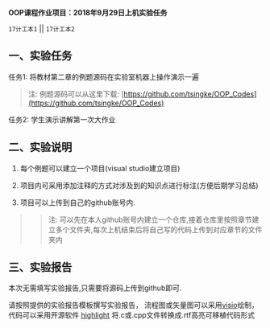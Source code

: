 **OOP课程作业项目：2018年9月29日上机实验任务**

`17计工本1`  || `17计工本2`

## 一、实验任务

任务1: 将教材第二章的例题源码在实验室机器上操作演示一遍

 > 注: 例题源码可以从这里下载: [https://github.com/tsingke/OOP_Codes](https://github.com/tsingke/OOP_Codes)


任务2: 学生演示讲解第一次大作业


## 二、实验说明

1. 每个例题可以建立一个项目(visual studio建立项目)

2. 项目内可采用添加注释的方式对涉及到的知识点进行标注(方便后期学习总结)

3. 项目可以上传到自己的github账号内.
>>注: 可以先在本人github账号内建立一个仓库,接着仓库里按照章节建立多个文件夹,每次上机结束后将自己写的代码上传到对应章节的文件夹内


## 三、实验报告

本次无需填写实验报告,只需要将源码上传到github即可.

请按照提供的实验报告模板撰写实验报告， 流程图或矢量图可以采用[visio](https://www.google.com/search?q=Microsoft%20Office%20%E4%B8%93%E4%B8%9A%E5%A2%9E%E5%BC%BA%E7%89%88%202016%20&ie=UTF-8)绘制，代码可以采用开源软件 [highlight](http://www.andre-simon.de/) 将.c或.cpp文件转换成.rtf高亮可移植代码形式
